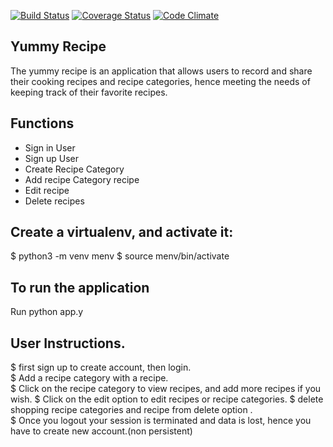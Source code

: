 [![Build Status](https://travis-ci.org/serubirikenny/YummyRecipe.svg?branch=classes%2Ftests)](https://travis-ci.org/serubirikenny/YummyRecipe)
[![Coverage Status](https://coveralls.io/repos/github/serubirikenny/YummyRecipe/badge.svg)](https://coveralls.io/github/serubirikenny/YummyRecipe)
[![Code Climate](https://codeclimate.com/github/serubirikenny/YummyRecipe/badges/gpa.svg)](https://codeclimate.com/github/serubirikenny/YummyRecipe)

## Yummy Recipe 

The yummy recipe is an application that allows users to record and share their cooking recipes and recipe categories, hence meeting the needs of keeping track of their favorite recipes.

## Functions

- Sign in User
- Sign up User
- Create Recipe Category
- Add recipe Category recipe
- Edit recipe
- Delete recipes

## Create a virtualenv, and activate it:

$ python3 -m venv menv 
$ source menv/bin/activate

## To run the application
Run python app.y

## User Instructions.
$ first sign up to create account, then login.   
$ Add a recipe category with a recipe.   
$ Click on the recipe category to view recipes, and add more recipes if you wish.
$ Click on the edit option to edit recipes or recipe categories.
$ delete shopping recipe categories and recipe from delete option .  
$ Once you logout your session is terminated and data is lost, hence you have to create new account.(non persistent)  

